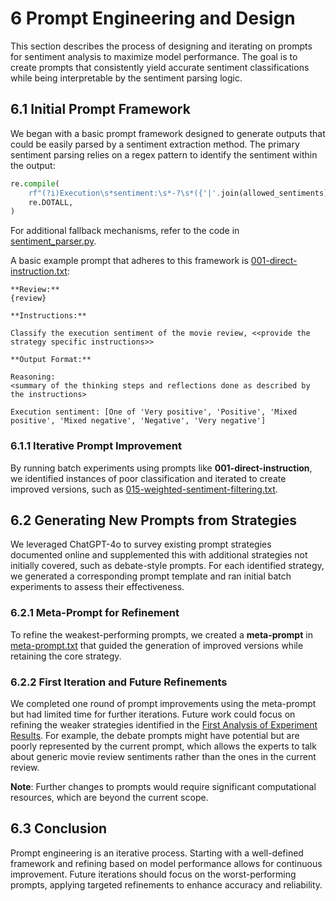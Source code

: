 # 6 Prompt Engineering and Design

This section describes the process of designing and iterating on prompts for sentiment analysis
to maximize model performance. The goal is to create prompts that consistently yield accurate
sentiment classifications while being interpretable by the sentiment parsing logic.

## 6.1 Initial Prompt Framework

We began with a basic prompt framework designed to generate outputs that could be easily parsed
by a sentiment extraction method. The primary sentiment parsing relies on a regex pattern
to identify the sentiment within the output:

```python
re.compile(
    rf"(?i)Execution\s*sentiment:\s*-?\s*({'|'.join(allowed_sentiments)})\b",
    re.DOTALL,
)
```

For additional fallback mechanisms, refer to the code in
[sentiment_parser.py](../src/model/sentiment_parser.py).

A basic example prompt that adheres to this framework is
[001-direct-instruction.txt](../prompts/strategies/001-direct-instruction.txt):

```plaintext
**Review:**
{review}

**Instructions:**

Classify the execution sentiment of the movie review, <<provide the strategy specific instructions>>

**Output Format:**

Reasoning:
<summary of the thinking steps and reflections done as described by the instructions>

Execution sentiment: [One of 'Very positive', 'Positive', 'Mixed positive', 'Mixed negative', 'Negative', 'Very negative']
````

### 6.1.1 Iterative Prompt Improvement

By running batch experiments using prompts like **001-direct-instruction**,
we identified instances of poor classification and iterated to create improved versions,
such as [015-weighted-sentiment-filtering.txt](../prompts/strategies/015-weighted-sentiment-filtering.txt).

## 6.2 Generating New Prompts from Strategies

We leveraged ChatGPT-4o to survey existing prompt strategies documented online and supplemented
this with additional strategies not initially covered, such as debate-style prompts.
For each identified strategy, we generated a corresponding prompt template and ran initial
batch experiments to assess their effectiveness.

### 6.2.1 Meta-Prompt for Refinement

To refine the weakest-performing prompts, we created a **meta-prompt** in
[meta-prompt.txt](../prompts/strategies/meta-prompt.txt) that guided the generation
of improved versions while retaining the core strategy.

### 6.2.2 First Iteration and Future Refinements

We completed one round of prompt improvements using the meta-prompt but had limited time
for further iterations. Future work could focus on refining the weaker strategies identified
in the [First Analysis of Experiment Results](../docs/005_first_analysis_of_experiment_results.md).
For example, the debate prompts might have potential but are poorly represented by the current prompt,
which allows the experts to talk about generic movie review sentiments rather than the ones in the current review.

**Note**: Further changes to prompts would require significant computational resources,
which are beyond the current scope.

## 6.3 Conclusion

Prompt engineering is an iterative process. Starting with a well-defined framework and refining
based on model performance allows for continuous improvement. Future iterations should focus on
the worst-performing prompts, applying targeted refinements to enhance accuracy and reliability.
